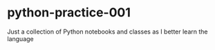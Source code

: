# python-practice-001
Just a collection of Python notebooks and classes as I better learn the language
